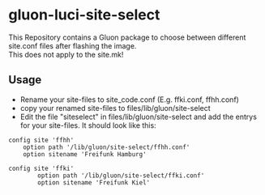 # gluon-luci-site-select
This Repository contains a Gluon package to choose between different site.conf files after flashing the image. <br>
This does not apply to the site.mk!

Usage
-----
* Rename your site-files to site_code.conf (E.g. ffki.conf, ffhh.conf)
* copy your renamed site-files to files/lib/gluon/site-select
* Edit the file "siteselect" in files/lib/gluon/site-select and add the entrys for your site-files. It should look like this:
```
config site 'ffhh'
	option path '/lib/gluon/site-select/ffhh.conf'
	option sitename 'Freifunk Hamburg'

config site 'ffki'
        option path '/lib/gluon/site-select/ffki.conf'
        option sitename 'Freifunk Kiel'
```
